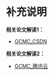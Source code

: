 # 补充说明
**相关论文解读1：**
* [GCMC_CSDN](https://blog.csdn.net/yyl424525/article/details/102747805)

**相关论文解读2：**
* [GCMC_腾讯云](https://cloud.tencent.com/developer/inventory/531/article/1665518)
